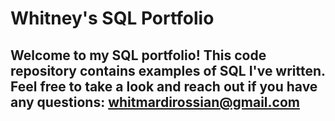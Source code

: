 # Whitney's SQL Portfolio

## Welcome to my SQL portfolio! This code repository contains examples of SQL I've written. Feel free to take a look and reach out if you have any questions: whitmardirossian@gmail.com
